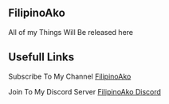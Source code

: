 ## FilipinoAko

All of my Things Will Be released here

## Usefull Links

Subscribe To My Channel
[FilipinoAko](https://youtube.com/c/FilipinoAkoYT)

Join To My Discord Server
[FilipinoAko Discord](https://discord.gg/ymsDeHAMPY)

